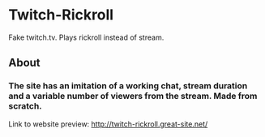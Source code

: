 # Twitch-Rickroll
Fake twitch.tv. Plays rickroll instead of stream.

## About
### The site has an imitation of a working chat, stream duration and a variable number of viewers from the stream. Made from scratch.

Link to website preview: http://twitch-rickroll.great-site.net/
